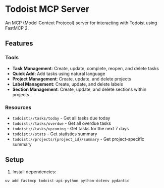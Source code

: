 # Todoist MCP Server

An MCP (Model Context Protocol) server for interacting with Todoist using FastMCP 2.

## Features

### Tools
- **Task Management**: Create, update, complete, reopen, and delete tasks
- **Quick Add**: Add tasks using natural language
- **Project Management**: Create, update, and delete projects
- **Label Management**: Create, update, and delete labels
- **Section Management**: Create, update, and delete sections within projects

### Resources
- `todoist://tasks/today` - Get all tasks due today
- `todoist://tasks/overdue` - Get all overdue tasks
- `todoist://tasks/upcoming` - Get tasks for the next 7 days
- `todoist://stats` - Get statistics summary
- `todoist://projects/{project_id}/summary` - Get project-specific summary

## Setup

1. Install dependencies:
```bash
uv add fastmcp todoist-api-python python-dotenv pydantic